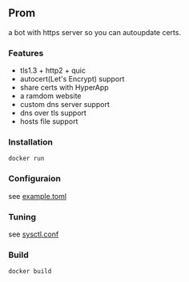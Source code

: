 ## Prom
a bot with https server so you can autoupdate certs.

### Features
* tls1.3 + http2 + quic
* autocert(Let's Encrypt) support
* share certs with HyperApp
* a ramdom website
* custom dns server support
* dns over tls support
* hosts file support

### Installation
```
docker run
```

### Configuraion
see [example.toml](example.toml)

### Tuning
see [sysctl.conf](https://phuslu.github.io/sysctl.conf)

### Build
```
docker build
```
